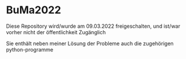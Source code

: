 # BuMa2022

Diese Repository wird/wurde am 09.03.2022 freigeschalten, und ist/war vorher nicht der öffentlichkeit Zugänglich

Sie enthält neben meiner Lösung der Probleme auch die zugehörigen python-programme
